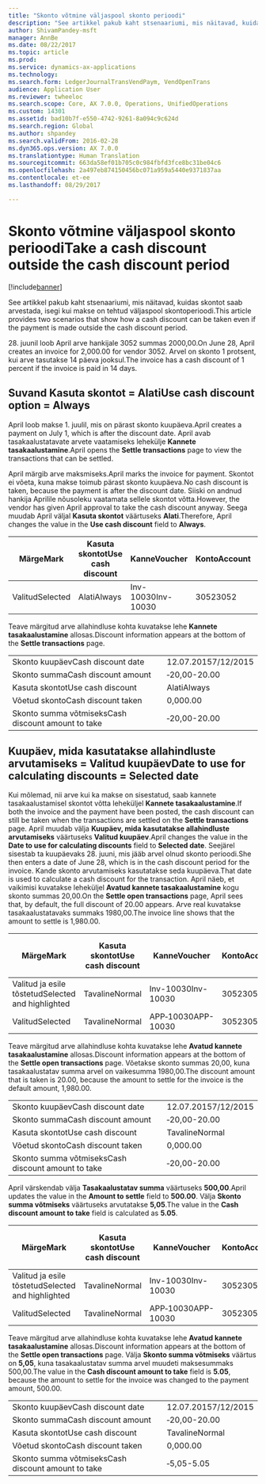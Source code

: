 ```yaml
---
title: "Skonto võtmine väljaspool skonto perioodi"
description: "See artikkel pakub kaht stsenaariumi, mis näitavad, kuidas skontot saab arvestada, isegi kui makse on tehtud väljaspool skontoperioodi."
author: ShivamPandey-msft
manager: AnnBe
ms.date: 08/22/2017
ms.topic: article
ms.prod: 
ms.service: dynamics-ax-applications
ms.technology: 
ms.search.form: LedgerJournalTransVendPaym, VendOpenTrans
audience: Application User
ms.reviewer: twheeloc
ms.search.scope: Core, AX 7.0.0, Operations, UnifiedOperations
ms.custom: 14301
ms.assetid: bad10b7f-e550-4742-9261-8a094c9c624d
ms.search.region: Global
ms.author: shpandey
ms.search.validFrom: 2016-02-28
ms.dyn365.ops.version: AX 7.0.0
ms.translationtype: Human Translation
ms.sourcegitcommit: 663da58ef01b705c0c984fbfd3fce8bc31be04c6
ms.openlocfilehash: 2a497eb874150456bc071a959a5440e9371837aa
ms.contentlocale: et-ee
ms.lasthandoff: 08/29/2017

---
```


# <a name="take-a-cash-discount-outside-the-cash-discount-period"></a><span data-ttu-id="6e3dd-103">Skonto võtmine väljaspool skonto perioodi</span><span class="sxs-lookup"><span data-stu-id="6e3dd-103">Take a cash discount outside the cash discount period</span></span>

[!include[banner](../includes/banner.md)]


<span data-ttu-id="6e3dd-104">See artikkel pakub kaht stsenaariumi, mis näitavad, kuidas skontot saab arvestada, isegi kui makse on tehtud väljaspool skontoperioodi.</span><span class="sxs-lookup"><span data-stu-id="6e3dd-104">This article provides two scenarios that show how a cash discount can be taken even if the payment is made outside the cash discount period.</span></span>

<span data-ttu-id="6e3dd-105">28. juunil loob April arve hankijale 3052 summas 2000,00.</span><span class="sxs-lookup"><span data-stu-id="6e3dd-105">On June 28, April creates an invoice for 2,000.00 for vendor 3052.</span></span> <span data-ttu-id="6e3dd-106">Arvel on skonto 1 protsent, kui arve tasutakse 14 päeva jooksul.</span><span class="sxs-lookup"><span data-stu-id="6e3dd-106">The invoice has a cash discount of 1 percent if the invoice is paid in 14 days.</span></span>

## <a name="use-cash-discount-option--always"></a><span data-ttu-id="6e3dd-107">Suvand Kasuta skontot = Alati</span><span class="sxs-lookup"><span data-stu-id="6e3dd-107">Use cash discount option = Always</span></span>
<span data-ttu-id="6e3dd-108">April loob makse 1. juulil, mis on pärast skonto kuupäeva.</span><span class="sxs-lookup"><span data-stu-id="6e3dd-108">April creates a payment on July 1, which is after the discount date.</span></span> <span data-ttu-id="6e3dd-109">April avab tasakaalustatavate arvete vaatamiseks lehekülje **Kannete tasakaalustamine**.</span><span class="sxs-lookup"><span data-stu-id="6e3dd-109">April opens the **Settle transactions** page to view the transactions that can be settled.</span></span> 

<span data-ttu-id="6e3dd-110">April märgib arve maksmiseks.</span><span class="sxs-lookup"><span data-stu-id="6e3dd-110">April marks the invoice for payment.</span></span> <span data-ttu-id="6e3dd-111">Skontot ei võeta, kuna makse toimub pärast skonto kuupäeva.</span><span class="sxs-lookup"><span data-stu-id="6e3dd-111">No cash discount is taken, because the payment is after the discount date.</span></span> <span data-ttu-id="6e3dd-112">Siiski on andnud hankija Aprilile nõusoleku vaatamata sellele skontot võtta.</span><span class="sxs-lookup"><span data-stu-id="6e3dd-112">However, the vendor has given April approval to take the cash discount anyway.</span></span> <span data-ttu-id="6e3dd-113">Seega muudab April väljal **Kasuta skontot** väärtuseks **Alati**.</span><span class="sxs-lookup"><span data-stu-id="6e3dd-113">Therefore, April changes the value in the **Use cash discount** field to **Always**.</span></span>

| <span data-ttu-id="6e3dd-114">Märge</span><span class="sxs-lookup"><span data-stu-id="6e3dd-114">Mark</span></span>     | <span data-ttu-id="6e3dd-115">Kasuta skontot</span><span class="sxs-lookup"><span data-stu-id="6e3dd-115">Use cash discount</span></span> | <span data-ttu-id="6e3dd-116">Kanne</span><span class="sxs-lookup"><span data-stu-id="6e3dd-116">Voucher</span></span>   | <span data-ttu-id="6e3dd-117">Konto</span><span class="sxs-lookup"><span data-stu-id="6e3dd-117">Account</span></span> | <span data-ttu-id="6e3dd-118">Skonto kuupäev</span><span class="sxs-lookup"><span data-stu-id="6e3dd-118">Cash discount date</span></span> | <span data-ttu-id="6e3dd-119">Tähtaeg</span><span class="sxs-lookup"><span data-stu-id="6e3dd-119">Due date</span></span>  | <span data-ttu-id="6e3dd-120">Arve</span><span class="sxs-lookup"><span data-stu-id="6e3dd-120">Invoice</span></span> | <span data-ttu-id="6e3dd-121">Summa kandevaluutas</span><span class="sxs-lookup"><span data-stu-id="6e3dd-121">Amount in transaction currency</span></span> | <span data-ttu-id="6e3dd-122">Valuuta</span><span class="sxs-lookup"><span data-stu-id="6e3dd-122">Currency</span></span> | <span data-ttu-id="6e3dd-123">Tasakaalustatav summa</span><span class="sxs-lookup"><span data-stu-id="6e3dd-123">Amount to settle</span></span> |
|----------|-------------------|-----------|---------|--------------------|-----------|---------|--------------------------------|----------|------------------|
| <span data-ttu-id="6e3dd-124">Valitud</span><span class="sxs-lookup"><span data-stu-id="6e3dd-124">Selected</span></span> | <span data-ttu-id="6e3dd-125">Alati</span><span class="sxs-lookup"><span data-stu-id="6e3dd-125">Always</span></span>            | <span data-ttu-id="6e3dd-126">Inv-10030</span><span class="sxs-lookup"><span data-stu-id="6e3dd-126">Inv-10030</span></span> | <span data-ttu-id="6e3dd-127">3052</span><span class="sxs-lookup"><span data-stu-id="6e3dd-127">3052</span></span>    | <span data-ttu-id="6e3dd-128">28.06.2015</span><span class="sxs-lookup"><span data-stu-id="6e3dd-128">6/28/2015</span></span>          | <span data-ttu-id="6e3dd-129">12.07.2015</span><span class="sxs-lookup"><span data-stu-id="6e3dd-129">7/12/2015</span></span> | <span data-ttu-id="6e3dd-130">10030</span><span class="sxs-lookup"><span data-stu-id="6e3dd-130">10030</span></span>   | <span data-ttu-id="6e3dd-131">‑2000,00</span><span class="sxs-lookup"><span data-stu-id="6e3dd-131">-2,000.00</span></span>                      | <span data-ttu-id="6e3dd-132">USA dollar</span><span class="sxs-lookup"><span data-stu-id="6e3dd-132">USD</span></span>      | <span data-ttu-id="6e3dd-133">‑1980,00</span><span class="sxs-lookup"><span data-stu-id="6e3dd-133">-1,980.00</span></span>        |

<span data-ttu-id="6e3dd-134">Teave märgitud arve allahindluse kohta kuvatakse lehe **Kannete tasakaalustamine** allosas.</span><span class="sxs-lookup"><span data-stu-id="6e3dd-134">Discount information appears at the bottom of the **Settle transactions** page.</span></span>

|                              |           |
|------------------------------|-----------|
| <span data-ttu-id="6e3dd-135">Skonto kuupäev</span><span class="sxs-lookup"><span data-stu-id="6e3dd-135">Cash discount date</span></span>           | <span data-ttu-id="6e3dd-136">12.07.2015</span><span class="sxs-lookup"><span data-stu-id="6e3dd-136">7/12/2015</span></span> |
| <span data-ttu-id="6e3dd-137">Skonto summa</span><span class="sxs-lookup"><span data-stu-id="6e3dd-137">Cash discount amount</span></span>         | <span data-ttu-id="6e3dd-138">‑20,00</span><span class="sxs-lookup"><span data-stu-id="6e3dd-138">-20.00</span></span>    |
| <span data-ttu-id="6e3dd-139">Kasuta skontot</span><span class="sxs-lookup"><span data-stu-id="6e3dd-139">Use cash discount</span></span>            | <span data-ttu-id="6e3dd-140">Alati</span><span class="sxs-lookup"><span data-stu-id="6e3dd-140">Always</span></span>    |
| <span data-ttu-id="6e3dd-141">Võetud skonto</span><span class="sxs-lookup"><span data-stu-id="6e3dd-141">Cash discount taken</span></span>          | <span data-ttu-id="6e3dd-142">0,00</span><span class="sxs-lookup"><span data-stu-id="6e3dd-142">0.00</span></span>      |
| <span data-ttu-id="6e3dd-143">Skonto summa võtmiseks</span><span class="sxs-lookup"><span data-stu-id="6e3dd-143">Cash discount amount to take</span></span> | <span data-ttu-id="6e3dd-144">‑20,00</span><span class="sxs-lookup"><span data-stu-id="6e3dd-144">-20.00</span></span>    |

## <a name="date-to-use-for-calculating-discounts--selected-date"></a><span data-ttu-id="6e3dd-145">Kuupäev, mida kasutatakse allahindluste arvutamiseks = Valitud kuupäev</span><span class="sxs-lookup"><span data-stu-id="6e3dd-145">Date to use for calculating discounts = Selected date</span></span>
<span data-ttu-id="6e3dd-146">Kui mõlemad, nii arve kui ka makse on sisestatud, saab kannete tasakaalustamisel skontot võtta leheküljel **Kannete tasakaalustamine**.</span><span class="sxs-lookup"><span data-stu-id="6e3dd-146">If both the invoice and the payment have been posted, the cash discount can still be taken when the transactions are settled on the **Settle transactions** page.</span></span> <span data-ttu-id="6e3dd-147">April muudab välja **Kuupäev, mida kasutatakse allahindluste arvutamiseks** väärtuseks **Valitud kuupäev**.</span><span class="sxs-lookup"><span data-stu-id="6e3dd-147">April changes the value in the **Date to use for calculating discounts** field to **Selected date**.</span></span> <span data-ttu-id="6e3dd-148">Seejärel sisestab ta kuupäevaks 28. juuni, mis jääb arvel olnud skonto perioodi.</span><span class="sxs-lookup"><span data-stu-id="6e3dd-148">She then enters a date of June 28, which is in the cash discount period for the invoice.</span></span> <span data-ttu-id="6e3dd-149">Kande skonto arvutamiseks kasutatakse seda kuupäeva.</span><span class="sxs-lookup"><span data-stu-id="6e3dd-149">That date is used to calculate a cash discount for the transaction.</span></span> <span data-ttu-id="6e3dd-150">April näeb, et vaikimisi kuvatakse leheküljel **Avatud kannete tasakaalustamine** kogu skonto summas 20,00.</span><span class="sxs-lookup"><span data-stu-id="6e3dd-150">On the **Settle open transactions** page, April sees that, by default, the full discount of 20.00 appears.</span></span> <span data-ttu-id="6e3dd-151">Arve real kuvatakse tasakaalustatavaks summaks 1980,00.</span><span class="sxs-lookup"><span data-stu-id="6e3dd-151">The invoice line shows that the amount to settle is 1,980.00.</span></span>

| <span data-ttu-id="6e3dd-152">Märge</span><span class="sxs-lookup"><span data-stu-id="6e3dd-152">Mark</span></span>                     | <span data-ttu-id="6e3dd-153">Kasuta skontot</span><span class="sxs-lookup"><span data-stu-id="6e3dd-153">Use cash discount</span></span> | <span data-ttu-id="6e3dd-154">Kanne</span><span class="sxs-lookup"><span data-stu-id="6e3dd-154">Voucher</span></span>   | <span data-ttu-id="6e3dd-155">Konto</span><span class="sxs-lookup"><span data-stu-id="6e3dd-155">Account</span></span> | <span data-ttu-id="6e3dd-156">Skonto kuupäev</span><span class="sxs-lookup"><span data-stu-id="6e3dd-156">Cash discount date</span></span> | <span data-ttu-id="6e3dd-157">Tähtaeg</span><span class="sxs-lookup"><span data-stu-id="6e3dd-157">Due date</span></span>  | <span data-ttu-id="6e3dd-158">Arve</span><span class="sxs-lookup"><span data-stu-id="6e3dd-158">Invoice</span></span> | <span data-ttu-id="6e3dd-159">Summa kandevaluutas</span><span class="sxs-lookup"><span data-stu-id="6e3dd-159">Amount in transaction currency</span></span> | <span data-ttu-id="6e3dd-160">Valuuta</span><span class="sxs-lookup"><span data-stu-id="6e3dd-160">Currency</span></span> | <span data-ttu-id="6e3dd-161">Tasakaalustatav summa</span><span class="sxs-lookup"><span data-stu-id="6e3dd-161">Amount to settle</span></span> |
|--------------------------|-------------------|-----------|---------|--------------------|-----------|---------|--------------------------------|----------|------------------|
| <span data-ttu-id="6e3dd-162">Valitud ja esile tõstetud</span><span class="sxs-lookup"><span data-stu-id="6e3dd-162">Selected and highlighted</span></span> | <span data-ttu-id="6e3dd-163">Tavaline</span><span class="sxs-lookup"><span data-stu-id="6e3dd-163">Normal</span></span>            | <span data-ttu-id="6e3dd-164">Inv-10030</span><span class="sxs-lookup"><span data-stu-id="6e3dd-164">Inv-10030</span></span> | <span data-ttu-id="6e3dd-165">3052</span><span class="sxs-lookup"><span data-stu-id="6e3dd-165">3052</span></span>    | <span data-ttu-id="6e3dd-166">28.06.2015</span><span class="sxs-lookup"><span data-stu-id="6e3dd-166">6/28/2015</span></span>          | <span data-ttu-id="6e3dd-167">12.07.2015</span><span class="sxs-lookup"><span data-stu-id="6e3dd-167">7/12/2015</span></span> | <span data-ttu-id="6e3dd-168">10030</span><span class="sxs-lookup"><span data-stu-id="6e3dd-168">10030</span></span>   | <span data-ttu-id="6e3dd-169">‑2000,00</span><span class="sxs-lookup"><span data-stu-id="6e3dd-169">-2,000.00</span></span>                      | <span data-ttu-id="6e3dd-170">USA dollar</span><span class="sxs-lookup"><span data-stu-id="6e3dd-170">USD</span></span>      | <span data-ttu-id="6e3dd-171">‑1980,00</span><span class="sxs-lookup"><span data-stu-id="6e3dd-171">-1,980.00</span></span>        |
| <span data-ttu-id="6e3dd-172">Valitud</span><span class="sxs-lookup"><span data-stu-id="6e3dd-172">Selected</span></span>                 | <span data-ttu-id="6e3dd-173">Tavaline</span><span class="sxs-lookup"><span data-stu-id="6e3dd-173">Normal</span></span>            | <span data-ttu-id="6e3dd-174">APP‑10030</span><span class="sxs-lookup"><span data-stu-id="6e3dd-174">APP-10030</span></span> | <span data-ttu-id="6e3dd-175">3052</span><span class="sxs-lookup"><span data-stu-id="6e3dd-175">3052</span></span>    | <span data-ttu-id="6e3dd-176">15.07.2015</span><span class="sxs-lookup"><span data-stu-id="6e3dd-176">7/15/2015</span></span>          | <span data-ttu-id="6e3dd-177">15.07.2015</span><span class="sxs-lookup"><span data-stu-id="6e3dd-177">7/15/2015</span></span> |         | <span data-ttu-id="6e3dd-178">500,00</span><span class="sxs-lookup"><span data-stu-id="6e3dd-178">500.00</span></span>                         | <span data-ttu-id="6e3dd-179">USA dollar</span><span class="sxs-lookup"><span data-stu-id="6e3dd-179">USD</span></span>      | <span data-ttu-id="6e3dd-180">500,00</span><span class="sxs-lookup"><span data-stu-id="6e3dd-180">500.00</span></span>           |

<span data-ttu-id="6e3dd-181">Teave märgitud arve allahindluse kohta kuvatakse lehe **Avatud kannete tasakaalustamine** allosas.</span><span class="sxs-lookup"><span data-stu-id="6e3dd-181">Discount information appears at the bottom of the **Settle open transactions** page.</span></span> <span data-ttu-id="6e3dd-182">Võetakse skonto summas 20,00, kuna tasakaalustatav summa arvel on vaikesumma 1980,00.</span><span class="sxs-lookup"><span data-stu-id="6e3dd-182">The discount amount that is taken is 20.00, because the amount to settle for the invoice is the default amount, 1,980.00.</span></span>

|                              |           |
|------------------------------|-----------|
| <span data-ttu-id="6e3dd-183">Skonto kuupäev</span><span class="sxs-lookup"><span data-stu-id="6e3dd-183">Cash discount date</span></span>           | <span data-ttu-id="6e3dd-184">12.07.2015</span><span class="sxs-lookup"><span data-stu-id="6e3dd-184">7/12/2015</span></span> |
| <span data-ttu-id="6e3dd-185">Skonto summa</span><span class="sxs-lookup"><span data-stu-id="6e3dd-185">Cash discount amount</span></span>         | <span data-ttu-id="6e3dd-186">‑20,00</span><span class="sxs-lookup"><span data-stu-id="6e3dd-186">-20.00</span></span>    |
| <span data-ttu-id="6e3dd-187">Kasuta skontot</span><span class="sxs-lookup"><span data-stu-id="6e3dd-187">Use cash discount</span></span>            | <span data-ttu-id="6e3dd-188">Tavaline</span><span class="sxs-lookup"><span data-stu-id="6e3dd-188">Normal</span></span>    |
| <span data-ttu-id="6e3dd-189">Võetud skonto</span><span class="sxs-lookup"><span data-stu-id="6e3dd-189">Cash discount taken</span></span>          | <span data-ttu-id="6e3dd-190">0,00</span><span class="sxs-lookup"><span data-stu-id="6e3dd-190">0.00</span></span>      |
| <span data-ttu-id="6e3dd-191">Skonto summa võtmiseks</span><span class="sxs-lookup"><span data-stu-id="6e3dd-191">Cash discount amount to take</span></span> | <span data-ttu-id="6e3dd-192">‑20,00</span><span class="sxs-lookup"><span data-stu-id="6e3dd-192">-20.00</span></span>    |

<span data-ttu-id="6e3dd-193">April värskendab välja **Tasakaalustatav summa** väärtuseks **500,00**.</span><span class="sxs-lookup"><span data-stu-id="6e3dd-193">April updates the value in the **Amount to settle** field to **500.00**.</span></span> <span data-ttu-id="6e3dd-194">Välja **Skonto summa võtmiseks** väärtuseks arvutatakse **5,05**.</span><span class="sxs-lookup"><span data-stu-id="6e3dd-194">The value in the **Cash discount amount to take** field is calculated as **5.05**.</span></span>

| <span data-ttu-id="6e3dd-195">Märge</span><span class="sxs-lookup"><span data-stu-id="6e3dd-195">Mark</span></span>                     | <span data-ttu-id="6e3dd-196">Kasuta skontot</span><span class="sxs-lookup"><span data-stu-id="6e3dd-196">Use cash discount</span></span> | <span data-ttu-id="6e3dd-197">Kanne</span><span class="sxs-lookup"><span data-stu-id="6e3dd-197">Voucher</span></span>   | <span data-ttu-id="6e3dd-198">Konto</span><span class="sxs-lookup"><span data-stu-id="6e3dd-198">Account</span></span> | <span data-ttu-id="6e3dd-199">Kuupäev</span><span class="sxs-lookup"><span data-stu-id="6e3dd-199">Date</span></span>      | <span data-ttu-id="6e3dd-200">Tähtaeg</span><span class="sxs-lookup"><span data-stu-id="6e3dd-200">Due date</span></span>  | <span data-ttu-id="6e3dd-201">Arve</span><span class="sxs-lookup"><span data-stu-id="6e3dd-201">Invoice</span></span> | <span data-ttu-id="6e3dd-202">Summa kandevaluutas</span><span class="sxs-lookup"><span data-stu-id="6e3dd-202">Amount in transaction currency</span></span> | <span data-ttu-id="6e3dd-203">Valuuta</span><span class="sxs-lookup"><span data-stu-id="6e3dd-203">Currency</span></span> | <span data-ttu-id="6e3dd-204">Tasakaalustatav summa</span><span class="sxs-lookup"><span data-stu-id="6e3dd-204">Amount to settle</span></span> |
|--------------------------|-------------------|-----------|---------|-----------|-----------|---------|--------------------------------|----------|------------------|
| <span data-ttu-id="6e3dd-205">Valitud ja esile tõstetud</span><span class="sxs-lookup"><span data-stu-id="6e3dd-205">Selected and highlighted</span></span> | <span data-ttu-id="6e3dd-206">Tavaline</span><span class="sxs-lookup"><span data-stu-id="6e3dd-206">Normal</span></span>            | <span data-ttu-id="6e3dd-207">Inv-10030</span><span class="sxs-lookup"><span data-stu-id="6e3dd-207">Inv-10030</span></span> | <span data-ttu-id="6e3dd-208">3052</span><span class="sxs-lookup"><span data-stu-id="6e3dd-208">3052</span></span>    | <span data-ttu-id="6e3dd-209">28.06.2015</span><span class="sxs-lookup"><span data-stu-id="6e3dd-209">6/28/2015</span></span> | <span data-ttu-id="6e3dd-210">12.07.2015</span><span class="sxs-lookup"><span data-stu-id="6e3dd-210">7/12/2015</span></span> | <span data-ttu-id="6e3dd-211">10030</span><span class="sxs-lookup"><span data-stu-id="6e3dd-211">10030</span></span>   | <span data-ttu-id="6e3dd-212">2000,00</span><span class="sxs-lookup"><span data-stu-id="6e3dd-212">2,000.00</span></span>                       | <span data-ttu-id="6e3dd-213">USA dollar</span><span class="sxs-lookup"><span data-stu-id="6e3dd-213">USD</span></span>      | <span data-ttu-id="6e3dd-214">‑500,00</span><span class="sxs-lookup"><span data-stu-id="6e3dd-214">-500.00</span></span>          |
| <span data-ttu-id="6e3dd-215">Valitud</span><span class="sxs-lookup"><span data-stu-id="6e3dd-215">Selected</span></span>                 | <span data-ttu-id="6e3dd-216">Tavaline</span><span class="sxs-lookup"><span data-stu-id="6e3dd-216">Normal</span></span>            | <span data-ttu-id="6e3dd-217">APP‑10030</span><span class="sxs-lookup"><span data-stu-id="6e3dd-217">APP-10030</span></span> | <span data-ttu-id="6e3dd-218">3052</span><span class="sxs-lookup"><span data-stu-id="6e3dd-218">3052</span></span>    | <span data-ttu-id="6e3dd-219">15.07.2015</span><span class="sxs-lookup"><span data-stu-id="6e3dd-219">7/15/2015</span></span> | <span data-ttu-id="6e3dd-220">15.07.2015</span><span class="sxs-lookup"><span data-stu-id="6e3dd-220">7/15/2015</span></span> |         | <span data-ttu-id="6e3dd-221">500,00</span><span class="sxs-lookup"><span data-stu-id="6e3dd-221">500.00</span></span>                         | <span data-ttu-id="6e3dd-222">USA dollar</span><span class="sxs-lookup"><span data-stu-id="6e3dd-222">USD</span></span>      | <span data-ttu-id="6e3dd-223">500,00</span><span class="sxs-lookup"><span data-stu-id="6e3dd-223">500.00</span></span>           |

<span data-ttu-id="6e3dd-224">Teave märgitud arve allahindluse kohta kuvatakse lehe **Avatud kannete tasakaalustamine** allosas.</span><span class="sxs-lookup"><span data-stu-id="6e3dd-224">Discount information appears at the bottom of the **Settle open transactions** page.</span></span> <span data-ttu-id="6e3dd-225">Välja **Skonto summa võtmiseks** väärtus on **5,05**, kuna tasakaalustatav summa arvel muudeti maksesummaks 500,00.</span><span class="sxs-lookup"><span data-stu-id="6e3dd-225">The value in the **Cash discount amount to take** field is **5.05**, because the amount to settle for the invoice was changed to the payment amount, 500.00.</span></span>

|                              |           |
|------------------------------|-----------|
| <span data-ttu-id="6e3dd-226">Skonto kuupäev</span><span class="sxs-lookup"><span data-stu-id="6e3dd-226">Cash discount date</span></span>           | <span data-ttu-id="6e3dd-227">12.07.2015</span><span class="sxs-lookup"><span data-stu-id="6e3dd-227">7/12/2015</span></span> |
| <span data-ttu-id="6e3dd-228">Skonto summa</span><span class="sxs-lookup"><span data-stu-id="6e3dd-228">Cash discount amount</span></span>         | <span data-ttu-id="6e3dd-229">‑20,00</span><span class="sxs-lookup"><span data-stu-id="6e3dd-229">-20.00</span></span>    |
| <span data-ttu-id="6e3dd-230">Kasuta skontot</span><span class="sxs-lookup"><span data-stu-id="6e3dd-230">Use cash discount</span></span>            | <span data-ttu-id="6e3dd-231">Tavaline</span><span class="sxs-lookup"><span data-stu-id="6e3dd-231">Normal</span></span>    |
| <span data-ttu-id="6e3dd-232">Võetud skonto</span><span class="sxs-lookup"><span data-stu-id="6e3dd-232">Cash discount taken</span></span>          | <span data-ttu-id="6e3dd-233">0,00</span><span class="sxs-lookup"><span data-stu-id="6e3dd-233">0.00</span></span>      |
| <span data-ttu-id="6e3dd-234">Skonto summa võtmiseks</span><span class="sxs-lookup"><span data-stu-id="6e3dd-234">Cash discount amount to take</span></span> | <span data-ttu-id="6e3dd-235">‑5,05</span><span class="sxs-lookup"><span data-stu-id="6e3dd-235">-5.05</span></span>     |






